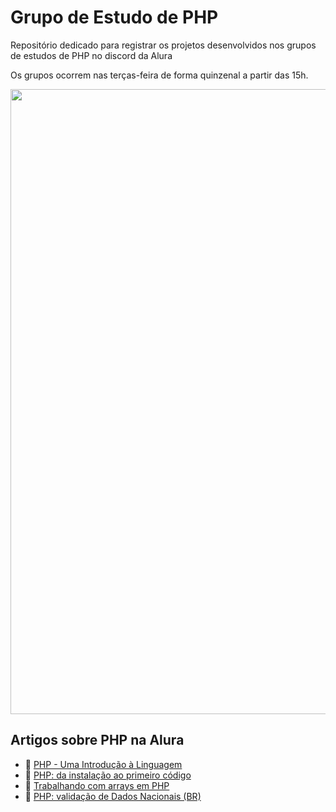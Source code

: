 # Grupo de Estudo de PHP
Repositório dedicado para registrar os projetos desenvolvidos nos grupos de estudos de PHP no discord da Alura

Os grupos ocorrem nas terças-feira de forma quinzenal a partir das 15h.

<div align="center" >
  <img src="https://github.com/vinelouzada/grupo-de-estudo-php/assets/56182156/b0bfa7ae-1bf6-47ca-b190-1be26a6c6d64" style="width:1000px;" >
</div>


## Artigos sobre PHP na Alura

* 🐘 [PHP - Uma Introdução à Linguagem](https://www.alura.com.br/artigos/php-uma-introducao-linguagem)
* 🐘 [PHP: da instalação ao primeiro código](https://www.alura.com.br/artigos/php-instalacao-primeiro-codigo)
* 🐘 [Trabalhando com arrays em PHP](https://www.alura.com.br/artigos/trabalhando-com-arrays-em-php)
* 🐘 [PHP: validação de Dados Nacionais (BR)](https://www.alura.com.br/artigos/php-uma-introducao-linguagem)


